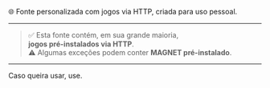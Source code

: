
🌐 Fonte personalizada com jogos via HTTP, criada para uso pessoal.

---

> ✅ Esta fonte contém, em sua grande maioria,  
> **jogos pré-instalados via HTTP**.  
> ⚠️ Algumas exceções podem conter **MAGNET pré-instalado**.

---

Caso queira usar, use.

